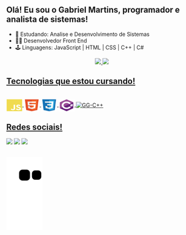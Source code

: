 ## Olá! Eu sou o Gabriel Martins, programador e analista de sistemas!

- 🌱 Estudando: Analise e Desenvolvimento de Sistemas
- 🧑‍🔧 Desenvolvedor Front End
- 🕹 Linguagens: JavaScript | HTML | CSS | C++ | C#

<div align="center">
  <a href="https://github.com/GabrielMartinsFerreira">
  <img height="200em" src="https://github-readme-stats.vercel.app/api?username=GabrielMartinsFerreira&show_icons=true&theme=dark#gh-dark-mode-only)](https://github.com/anuraghazra/github-readme-stats#gh-dark-mode-only"/>
  <img height="200em" src="https://github-readme-stats.vercel.app/api/top-langs/?username=GabrielMartinsFerreira&layout=compact&show_icons=true&theme=dark#gh-dark-mode-only"/>
</div>

## Tecnologias que estou cursando!

<div style="display: inline_block"><br>
  <img align="center" alt="GG-Js" height="32" width="42" src="https://raw.githubusercontent.com/devicons/devicon/master/icons/javascript/javascript-plain.svg">
  <img align="center" alt="GG-HTML" height="32" width="42" src="https://raw.githubusercontent.com/devicons/devicon/master/icons/html5/html5-original.svg">
  <img align="center" alt="GG-CSS" height="32" width="42" src="https://raw.githubusercontent.com/devicons/devicon/master/icons/css3/css3-original.svg">
  <img align="center" alt="GG-Csharp" height="32" width="42" src="https://raw.githubusercontent.com/devicons/devicon/master/icons/csharp/csharp-original.svg">
  <img align="center" alt="GG-C++" height="32" width="42" src="https://cdn.worldvectorlogo.com/logos/c.svg">
</div>

## Redes sociais!

<div> 
  <a href="https://instagram.com/gg_martins20" target="_blank"><img src="https://img.shields.io/badge/-Instagram-%23E4405F?style=for-the-badge&logo=instagram&logoColor=white" target="_blank"></a>
  <a href = "mailto:gabrielmf2013@gmail.com"><img src="https://img.shields.io/badge/-Gmail-%23333?style=for-the-badge&logo=gmail&logoColor=white" target="_blank"></a>
  <a href="https://www.linkedin.com/in/gabriel-martins-002a94220" target="_blank"><img src="https://img.shields.io/badge/-LinkedIn-%230077B5?style=for-the-badge&logo=linkedin&logoColor=white" target="_blank"></a> 
  
  ##
 
  ![Snake animation](https://github.com/GabrielMartinsFerreira/GabrielMartinsFerreira/blob/output/github-contribution-grid-snake.svg)
 
</div>
